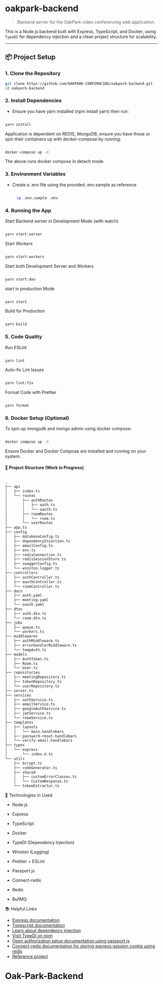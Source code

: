 # oakpark-backend

> Backend server for the OakPark video conferencing web application.

This is a Node.js backend built with Express, TypeScript, and Docker, using `TypeDI` for dependency injection and a clean project structure for scalability.

---

## 📦 Project Setup

### 1. Clone the Repository

```bash
git clone https://github.com/OAKPARK-CONFERNCING/oakpark-backend.git
cd oakpark-backend

```

### 2. Install Dependencies

- Ensure you have yarn installed (npm install yarn) then run:

```bash

yarn install

```

Application is dependent on REDIS, MongoDB, ensure you have those or spin their containers up with docker-compose by running:

```bash

docker-compose up -d

```
The above runs docker compose in detach mode
### 3. Environment Variables

- Create a .env file using the provided .env.sample as reference

    ```bash

      cp .env.sample .env

    ```

### 4. Running the App

Start Backend server in Development Mode (with watch)

```bash

yarn start:server

```

Start Workers

```bash

yarn start:workers

```

Start both Development Server and Workers

```bash

yarn start:dev

```

start in production Mode

```bash

yarn start

```

Build for Production

```bash

yarn build

```

### 5. Code Quality

Run ESLint

```bash

yarn lint

```

Auto-fix Lint Issues

```bash

yarn lint:fix

```

Format Code with Prettier

```bash

yarn format

```

### 6. Docker Setup (Optional)

To spin up mongodb and mongo admin using docker compose:

```bash

docker compose up -d

```

Ensure Docker and Docker Compose are installed and running on your system.

#### 📁 Project Structure (Work in Progress)

```bash

.
├── api
│   ├── index.ts
│   └── routes
│       ├── authRoutes
│       │   ├── auth.ts
│       │   └── oauth.ts
│       ├── roomRoutes
│       │   └── room.ts
│       └── userRoutes
├── app.ts
├── config
│   ├── databaseConfig.ts
│   ├── dependencyInjection.ts
│   ├── emailConfig.ts
│   ├── env.ts
│   ├── redisConnection.ts
│   ├── redisSessionStore.ts
│   ├── swaggerConfig.ts
│   └── winston.logger.ts
├── controllers
│   ├── authController.ts
│   ├── oauthController.ts
│   └── roomController.ts
├── docs
│   ├── auth.yaml
│   ├── meeting.yaml
│   └── oauth.yaml
├── dtos
│   ├── auth.dto.ts
│   └── room.dto.ts
├── jobs
│   ├── queue.ts
│   └── workers.ts
├── middlewares
│   ├── authMiddleware.ts
│   ├── errorHandlerMiddleware.ts
│   └── tempAuth.ts
├── models
│   ├── AuthToken.ts
│   ├── Room.ts
│   └── User.ts
├── repositories
│   ├── meetingRepository.ts
│   ├── tokenRepository.ts
│   └── userRepository.ts
├── server.ts
├── services
│   ├── authService.ts
│   ├── emailService.ts
│   ├── googleAuthService.ts
│   ├── jwtService.ts
│   └── roomService.ts
├── templates
│   ├── layouts
│   │   └── main.handlebars
│   ├── password-reset.handlebars
│   └── verify-email.handlebars
├── types
│   └── express
│       └── index.d.ts
└── utils
    ├── bcrypt.ts
    ├── codeGenerator.ts
    ├── shared
    │   ├── customErrorClasses.ts
    │   └── CustomResponse.ts
    └── tokenExtractor.ts

```

🧰 Technologies in Used

- Node.js

- Express

- TypeScript

- Docker

- TypeDI (Dependency Injection)

- Winston (Logging)

- Prettier + ESLint

- Passport.js

- Connect-redis

- Redis

- BullMQ

📚 Helpful Links

- [Express documentation](https://expressjs.com/)
- [Typescript documentation](https://www.typescriptlang.org/docs/)
- [Learn about dependency injection](https://en.wikipedia.org/wiki/Dependency_injection)
- [Visit TypeDI on npm](https://www.npmjs.com/package/typedi)
- [Open authorization setup documentation using passport.js](https://www.passportjs.org/packages/passport-google-oauth20/)
- [Connect-redis documentation for storing express-session cookie using redis](https://www.npmjs.com/package/connect-redis)
- [Reference project](https://github.com/santiq/bulletproof-nodejs)
# Oak-Park-Backend
